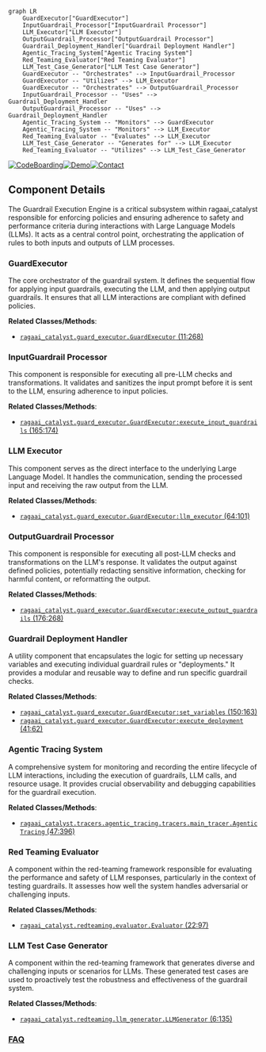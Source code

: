 ```mermaid
graph LR
    GuardExecutor["GuardExecutor"]
    InputGuardrail_Processor["InputGuardrail Processor"]
    LLM_Executor["LLM Executor"]
    OutputGuardrail_Processor["OutputGuardrail Processor"]
    Guardrail_Deployment_Handler["Guardrail Deployment Handler"]
    Agentic_Tracing_System["Agentic Tracing System"]
    Red_Teaming_Evaluator["Red Teaming Evaluator"]
    LLM_Test_Case_Generator["LLM Test Case Generator"]
    GuardExecutor -- "Orchestrates" --> InputGuardrail_Processor
    GuardExecutor -- "Utilizes" --> LLM_Executor
    GuardExecutor -- "Orchestrates" --> OutputGuardrail_Processor
    InputGuardrail_Processor -- "Uses" --> Guardrail_Deployment_Handler
    OutputGuardrail_Processor -- "Uses" --> Guardrail_Deployment_Handler
    Agentic_Tracing_System -- "Monitors" --> GuardExecutor
    Agentic_Tracing_System -- "Monitors" --> LLM_Executor
    Red_Teaming_Evaluator -- "Evaluates" --> LLM_Executor
    LLM_Test_Case_Generator -- "Generates for" --> LLM_Executor
    Red_Teaming_Evaluator -- "Utilizes" --> LLM_Test_Case_Generator
```
[![CodeBoarding](https://img.shields.io/badge/Generated%20by-CodeBoarding-9cf?style=flat-square)](https://github.com/CodeBoarding/GeneratedOnBoardings)[![Demo](https://img.shields.io/badge/Try%20our-Demo-blue?style=flat-square)](https://www.codeboarding.org/demo)[![Contact](https://img.shields.io/badge/Contact%20us%20-%20contact@codeboarding.org-lightgrey?style=flat-square)](mailto:contact@codeboarding.org)

## Component Details

The Guardrail Execution Engine is a critical subsystem within ragaai_catalyst responsible for enforcing policies and ensuring adherence to safety and performance criteria during interactions with Large Language Models (LLMs). It acts as a central control point, orchestrating the application of rules to both inputs and outputs of LLM processes.

### GuardExecutor
The core orchestrator of the guardrail system. It defines the sequential flow for applying input guardrails, executing the LLM, and then applying output guardrails. It ensures that all LLM interactions are compliant with defined policies.


**Related Classes/Methods**:

- <a href="https://github.com/raga-ai-hub/RagaAI-Catalyst/blob/master/ragaai_catalyst/guard_executor.py#L11-L268" target="_blank" rel="noopener noreferrer">`ragaai_catalyst.guard_executor.GuardExecutor` (11:268)</a>


### InputGuardrail Processor
This component is responsible for executing all pre-LLM checks and transformations. It validates and sanitizes the input prompt before it is sent to the LLM, ensuring adherence to input policies.


**Related Classes/Methods**:

- <a href="https://github.com/raga-ai-hub/RagaAI-Catalyst/blob/master/ragaai_catalyst/guard_executor.py#L165-L174" target="_blank" rel="noopener noreferrer">`ragaai_catalyst.guard_executor.GuardExecutor:execute_input_guardrails` (165:174)</a>


### LLM Executor
This component serves as the direct interface to the underlying Large Language Model. It handles the communication, sending the processed input and receiving the raw output from the LLM.


**Related Classes/Methods**:

- <a href="https://github.com/raga-ai-hub/RagaAI-Catalyst/blob/master/ragaai_catalyst/guard_executor.py#L64-L101" target="_blank" rel="noopener noreferrer">`ragaai_catalyst.guard_executor.GuardExecutor:llm_executor` (64:101)</a>


### OutputGuardrail Processor
This component is responsible for executing all post-LLM checks and transformations on the LLM's response. It validates the output against defined policies, potentially redacting sensitive information, checking for harmful content, or reformatting the output.


**Related Classes/Methods**:

- <a href="https://github.com/raga-ai-hub/RagaAI-Catalyst/blob/master/ragaai_catalyst/guard_executor.py#L176-L268" target="_blank" rel="noopener noreferrer">`ragaai_catalyst.guard_executor.GuardExecutor:execute_output_guardrails` (176:268)</a>


### Guardrail Deployment Handler
A utility component that encapsulates the logic for setting up necessary variables and executing individual guardrail rules or "deployments." It provides a modular and reusable way to define and run specific guardrail checks.


**Related Classes/Methods**:

- <a href="https://github.com/raga-ai-hub/RagaAI-Catalyst/blob/master/ragaai_catalyst/guard_executor.py#L150-L163" target="_blank" rel="noopener noreferrer">`ragaai_catalyst.guard_executor.GuardExecutor:set_variables` (150:163)</a>
- <a href="https://github.com/raga-ai-hub/RagaAI-Catalyst/blob/master/ragaai_catalyst/guard_executor.py#L41-L62" target="_blank" rel="noopener noreferrer">`ragaai_catalyst.guard_executor.GuardExecutor:execute_deployment` (41:62)</a>


### Agentic Tracing System
A comprehensive system for monitoring and recording the entire lifecycle of LLM interactions, including the execution of guardrails, LLM calls, and resource usage. It provides crucial observability and debugging capabilities for the guardrail execution.


**Related Classes/Methods**:

- <a href="https://github.com/raga-ai-hub/RagaAI-Catalyst/blob/master/ragaai_catalyst/tracers/agentic_tracing/tracers/main_tracer.py#L47-L396" target="_blank" rel="noopener noreferrer">`ragaai_catalyst.tracers.agentic_tracing.tracers.main_tracer.AgenticTracing` (47:396)</a>


### Red Teaming Evaluator
A component within the red-teaming framework responsible for evaluating the performance and safety of LLM responses, particularly in the context of testing guardrails. It assesses how well the system handles adversarial or challenging inputs.


**Related Classes/Methods**:

- <a href="https://github.com/raga-ai-hub/RagaAI-Catalyst/blob/master/ragaai_catalyst/redteaming/evaluator.py#L22-L97" target="_blank" rel="noopener noreferrer">`ragaai_catalyst.redteaming.evaluator.Evaluator` (22:97)</a>


### LLM Test Case Generator
A component within the red-teaming framework that generates diverse and challenging inputs or scenarios for LLMs. These generated test cases are used to proactively test the robustness and effectiveness of the guardrail system.


**Related Classes/Methods**:

- <a href="https://github.com/raga-ai-hub/RagaAI-Catalyst/blob/master/ragaai_catalyst/redteaming/llm_generator.py#L6-L135" target="_blank" rel="noopener noreferrer">`ragaai_catalyst.redteaming.llm_generator.LLMGenerator` (6:135)</a>




### [FAQ](https://github.com/CodeBoarding/GeneratedOnBoardings/tree/main?tab=readme-ov-file#faq)